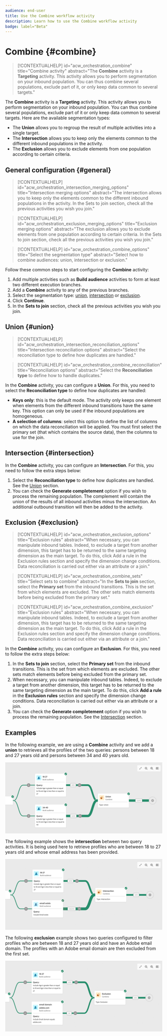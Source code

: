 ```yaml
---
audience: end-user
title: Use the Combine workflow activity
description: Learn how to use the Combine workflow activity
badge: label="Beta" 
---
```


# Combine {#combine}

>[!CONTEXTUALHELP]
>id="acw_orchestration_combine"
>title="Combine activity"
>abstract="The **Combine** activity is a **Targeting** activity. This activity allows you to perform segmentation on your inbound population. You can thus combine several populations, exclude part of it, or only keep data common to several targets."


The **Combine** activity is a **Targeting** activity. This activity allows you to perform segmentation on your inbound population. You can thus combine several populations, exclude part of it or only keep data common to several targets. Here are the available segmentation types:

<!--
The **Combine** activity can be placed after any other activity, but not at the beginning of the workflow. Any activity can be placed after the **Combine**.
-->

* The **Union** allows you to regroup the result of multiple activities into a single target.
* The **Intersection** allows you to keep only the elements common to the different inbound populations in the activity.
* The **Exclusion** allows you to exclude elements from one population according to certain criteria. 

## General configuration {#general}

>[!CONTEXTUALHELP]
>id="acw_orchestration_intersection_merging_options"
>title="Intersection merging options"
>abstract="The intersection allows you to keep only the elements common to the different inbound populations in the activity. In the Sets to join section, check all the previous activities you wish you join."

>[!CONTEXTUALHELP]
>id="acw_orchestration_exclusion_merging_options"
>title="Exclusion merging options"
>abstract="The exclusion allows you to exclude elements from one population according to certain criteria. In the Sets to join section, check all the previous activities you wish you join."

>[!CONTEXTUALHELP]
>id="acw_orchestration_combine_options"
>title="Select the segmentation type"
>abstract="Select how to combine audiences: union, intersection or exclusion."

Follow these common steps to start configuring the **Combine** activity:

1. Add multiple activities such as **Build audience** activities to form at least two different execution branches.
1. Add a **Combine** activity to any of the previous branches.
1. Select the segmentation type: [union](#union), [intersection](#intersection) or [exclusion](#exclusion).
1. Click **Continue**.
1. In the **Sets to join** section, check all the previous activities you wish you join. 

## Union {#union}

>[!CONTEXTUALHELP]
>id="acw_orchestration_intersection_reconciliation_options"
>title="Intersection reconciliation options"
>abstract="Select the reconciliation type to define how duplicates are handled."

>[!CONTEXTUALHELP]
>id="acw_orchestration_combine_reconciliation"
>title="Reconciliation options"
>abstract="Select the **Reconciliation type** to define how to handle duplicates."

In the **Combine** activity, you can configure a **Union**. For this, you need to select the **Reconciliation type** to define how duplicates are handled:

* **Keys only**: this is the default mode. The activity only keeps one element when elements from the different inbound transitions have the same key. This option can only be used if the inbound populations are homogeneous.
* **A selection of columns**: select this option to define the list of columns on which the data reconciliation will be applied. You must first select the primary set (that which contains the source data), then the columns to use for the join.

## Intersection {#intersection}

In the **Combine** activity, you can configure an **Intersection**. For this, you need to follow the extra steps below:

1. Select the **Reconciliation type** to define how duplicates are handled. See the [Union](#union) section.
1. You can check the **Generate completement** option if you wish to process the remaining population. The complement will contain the union of the results of all inbound activities minus the intersection. An additional outbound transition will then be added to the activity.

## Exclusion {#exclusion}

>[!CONTEXTUALHELP]
>id="acw_orchestration_exclusion_options"
>title="Exclusion rules"
>abstract="When necessary, you can manipulate inbound tables. Indeed, to exclude a target from another dimension, this target has to be returned to the same targeting dimension as the main target. To do this, click Add a rule in the Exclusion rules section and specify the dimension change conditions. Data reconciliation is carried out either via an attribute or a join."

>[!CONTEXTUALHELP]
>id="acw_orchestration_combine_sets"
>title="Select sets to combine"
>abstract="In the **Sets to join** section, select the **Primary set** from the inbound transitions. This is the set from which elements are excluded. The other sets match elements before being excluded from the primary set."

>[!CONTEXTUALHELP]
>id="acw_orchestration_combine_exclusion"
>title="Exclusion rules"
>abstract="When necessary, you can manipulate inbound tables. Indeed, to exclude a target from another dimension, this target has to be returned to the same targeting dimension as the main target. To do this, click Add a rule in the Exclusion rules section and specify the dimension change conditions. Data reconciliation is carried out either via an attribute or a join."



In the **Combine** activity, you can configure an **Exclusion**. For this, you need to follow the extra steps below:

1. In the **Sets to join** section, select the **Primary set** from the inbound transitions. This is the set from which elements are excluded. The other sets match elements before being excluded from the primary set.
1. When necessary, you can manipulate inbound tables. Indeed, to exclude a target from another dimension, this target has to be returned to the same targeting dimension as the main target. To do this, click **Add a rule** in the **Exclusion rules** section and specify the dimension change conditions. Data reconciliation is carried out either via an attribute or a join.
1. You can check the **Generate completement** option if you wish to process the remaining population. See the [Intersection](#intersection) section.

## Examples

In the following example, we are using a **Combine** activity and we add a **union** to retrieves all the profiles of the two queries: persons between 18 and 27 years old and persons between 34 and 40 years old.

![](../assets/workflow-union-example.png)

The following example shows the **intersection** between two query activities. It is being used here to retrieve profiles who are between 18 to 27 years old and whose email address has been provided.

![](../assets/workflow-intersection-example.png)

The following **exclusion** example shows two queries configured to filter profiles who are between 18 and 27 years old and have an Adobe email domain. The profiles with an Adobe email domain are then excluded from the first set. 

![](../assets/workflow-exclusion-example.png)


